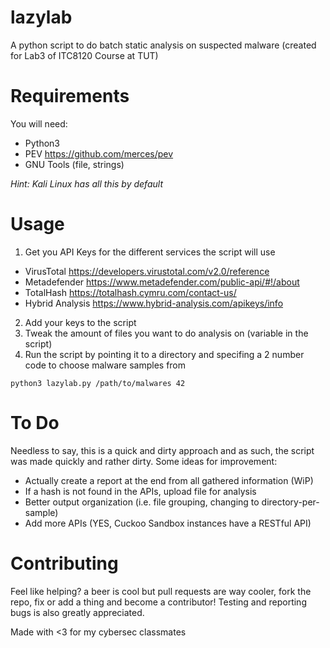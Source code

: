 # lazylab
A python script to do batch static analysis on suspected malware (created for Lab3 of ITC8120 Course at TUT)

# Requirements
You will need:
* Python3
* PEV https://github.com/merces/pev
* GNU Tools (file, strings)

*Hint: Kali Linux has all this by default* 

# Usage
1. Get you API Keys for the different services the script will use
  * VirusTotal https://developers.virustotal.com/v2.0/reference
  * Metadefender https://www.metadefender.com/public-api/#!/about
  * TotalHash https://totalhash.cymru.com/contact-us/
  * Hybrid Analysis https://www.hybrid-analysis.com/apikeys/info
2. Add your keys to the script
3. Tweak the amount of files you want to do analysis on (variable in the script)
4. Run the script by pointing it to a directory and specifing a 2 number code to choose malware samples from

`python3 lazylab.py /path/to/malwares 42`

# To Do
Needless to say, this is a quick and dirty approach and as such, the script was made quickly and rather dirty.
Some ideas for improvement:
* Actually create a report at the end from all gathered information (WiP)
* If a hash is not found in the APIs, upload file for analysis
* Better output organization (i.e. file grouping, changing to directory-per-sample)
* Add more APIs (YES, Cuckoo Sandbox instances have a RESTful API)

# Contributing
Feel like helping? a beer is cool but pull requests are way cooler, fork the repo, fix or add a thing and become a contributor!
Testing and reporting bugs is also greatly appreciated.

Made with <3 for my cybersec classmates
